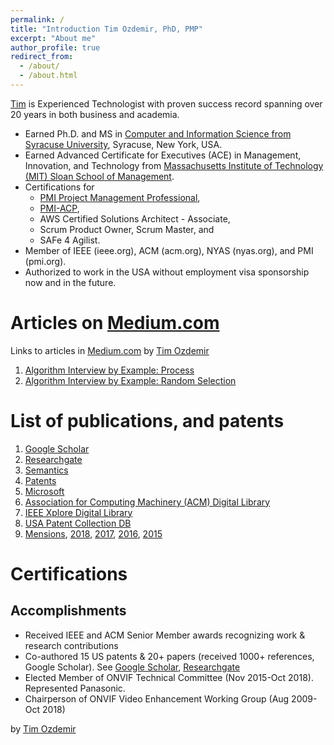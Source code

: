 ```yaml
---
permalink: /
title: "Introduction Tim Ozdemir, PhD, PMP"
excerpt: "About me"
author_profile: true
redirect_from: 
  - /about/
  - /about.html
---
```



[Tim](https://www.linkedin.com/in/hasantimucinozdemir) is Experienced Technologist with proven success record spanning over 20 years in both business and academia. 
- Earned Ph.D. and MS in [Computer and Information Science from Syracuse University](https://eng-cs.syr.edu/), Syracuse, New York, USA. 
- Earned Advanced Certificate for Executives (ACE) in Management, Innovation, and Technology from [Massachusetts Institute of Technology (MIT) Sloan School of Management](https://mitsloan.mit.edu/). 
- Certifications for 
  - [PMI Project Management Professional](www.pmi.org), 
  - [PMI-ACP](www.pmi.org), 
  - AWS Certified Solutions Architect - Associate, 
  - Scrum Product Owner, Scrum Master, and 
  - SAFe 4 Agilist. 
- Member of IEEE (ieee.org), ACM (acm.org), NYAS (nyas.org), and PMI (pmi.org). 
- Authorized to work in the USA without employment visa sponsorship now and in the future. 


Articles on [Medium.com](Medium.com)
======
Links to articles in [Medium.com](Medium.com) by [Tim Ozdemir](https://www.linkedin.com/in/hasantimucinozdemir)

1. [Algorithm Interview by Example: Process](https://medium.com/@ozdemirtim/algorithm-interview-by-example-process-d12a70202c9f)
2. [Algorithm Interview by Example: Random Selection](https://medium.com/@ozdemirtim/algorithm-interview-by-example-random-selection-42bf4aaad9e2)

List of publications, and patents
======

1. [Google Scholar](http://scholar.google.com/citations?user=JCFmKSkAAAAJ&hl=en)
2. [Researchgate](https://www.researchgate.net/profile/Hasan_Timucin_Ozdemir)
3. [Semantics](https://www.semanticscholar.org/author/H.-Ozdemir/40625437)
4. [Patents](https://patents.google.com/?inventor=Hasan+Timucin+OZDEMIR)
5. [Microsoft](https://academic.microsoft.com/search?q=hasan%20timucin%20ozdemir)
6. [Association for Computing Machinery (ACM) Digital Library](https://dl.acm.org/profile/81100197448)
7. [IEEE Xplore Digital Library](https://ieeexplore.ieee.org/author/37539920000)
8. [USA Patent Collection DB](http://patft.uspto.gov/netacgi/nph-Parser?Sect1=PTO2&Sect2=HITOFF&u=%2Fnetahtml%2FPTO%2Fsearch-adv.htm&r=0&p=1&f=S&l=50&Query=in%2Fozdemir+and+%28timucin+or+hasan%29&d=PTXT)
9. [Mensions](https://www.securityinformed.com/people/hasan-ozdemir.html), [2018](https://www.securityinformed.com/news/onvif-annual-meeting-technical-committees-co-227-ga-co-1277-ga-co-1286-ga-co-2173-ga-co-3101-ga-co-3289-ga-co-3425-ga-co-4261-ga-co-8173-ga-co-8421-ga-co-11239-ga-co-14002-ga.1543999220.html), [2017](https://www.securityinformed.com/news/onvif-hosts-2017-membership-meeting-accomplishments-outlook-co-3101-ga-co-227-ga-co-289-ga-co-2654-ga-co-4261-ga-co-2566-ga-co-9381-ga-co-3425-ga-co-2173-ga-co-8173-ga-co-1277-ga-co-1286-ga-co-9935-ga-co-8421-ga.24101.html), [2016](https://www.securityinformed.com/news/onvif-highlights-accomplishments-2016-annual-membership-meeting-co-3101-ga-co-227-ga-co-289-ga-co-2654-ga-co-4261-ga-co-13220-ga-co-2173-ga-co-8173-ga-co-6080-ga-co-1286-ga-co-3289-ga.21799.html), [2015](https://www.securityinformed.com/news/onvif-hosts-2015-membership-meeting-elections-co-7254-ga-co-289-ga-co-10288-ga-co-9294-ga-co-8173-ga-co-6080-ga-co-1286-ga-co-1546-ga-co-9935-ga-co-13357-ga.18950.html)

Certifications
======

Accomplishments
------
- Received IEEE and ACM Senior Member awards recognizing work & research contributions
- Co-authored 15 US patents & 20+ papers (received 1000+ references, Google Scholar). 
See [Google Scholar](http://scholar.google.com/citations?user=JCFmKSkAAAAJ&hl=en), [Researchgate](https://www.researchgate.net/profile/Hasan_Timucin_Ozdemir)
- Elected Member of ONVIF Technical Committee (Nov 2015-Oct 2018). Represented Panasonic.
- Chairperson of ONVIF Video Enhancement Working Group (Aug 2009-Oct 2018)

by [Tim Ozdemir](https://www.linkedin.com/in/hasantimucinozdemir)
